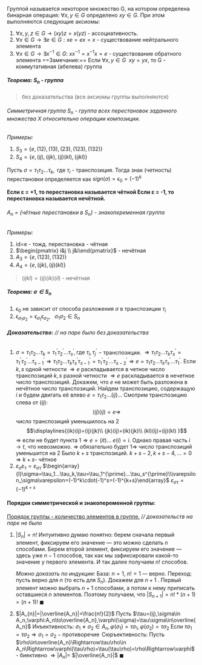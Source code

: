 Группой называется некоторое множество G, на котором определена бинарная
операция: $∀x, y ∈ G \text{ определено } xy ∈ G$. При этом выполняются следующие аксиомы:
1. $∀x, y, z ∈ G → (xy)z = x(yz)$  - ассоциативность.
2. $∀x ∈ G → ∃e ∈ G : xe = ex = x$ - существование нейтрального элемента
3. $∀x ∈ G → ∃x^{-1}∈ G: \ xx^{−1} = x^{-1}x=e$ - существование обратного элемента
==Замечание:== Если $\forall x,y\in G \ \ xy=yx$, то G - коммутативная (абелева) группа
##### Теорема: $S_n$ - группа 
> без доказательства (все аксиомы группы выполняются)

###### Симметричная группа $S_n$ - группа всех перестановок заданного множества X относительно операции композиции. 
*Примеры:*
1. $S_{3}=\{e,(12),(13),(23),(123),(132)\}$
2. $S_{4}=\{e,(ij),(ijk),(ij)(kl),(ijkl)\}$

 Пусть $\sigma=\tau_{1}\tau_{2}\dots\tau_{k}, \text{ где } \tau_{i}$ - транспозиция. Тогда знак (четность) перестановки определяется как $sign( \sigma )=\upvarepsilon_{0} = (-1)^k​$

**Если ε = +1, то перестановка называется чётной
Если ε = -1, то перестановка называется нечётной.**
###### $A_{n}$ = {чётные перестановки в $S_{n}$} - знакопеременная группа
*Примеры:*
1.  id=e - тожд. перестановка - чётная
2. $\begin{pmatrix} i&j \\ j&i\end{pmatrix}$ - нечётная
3. $A_{3}=\{e,(123),(132)\}$
4. $A_{4}=\{e,(ijk),(ij)(kl)\}$
>$(ijkl)=(ij)(ik)(il)$ - нечётная
##### Теорема: $\sigma \in S_{n}$
1. $\upvarepsilon_{0}$ не зависит от способа разложения  $\sigma$ в транспозиции $\tau_{i}$
2. $\upvarepsilon_{\sigma_{1}\sigma_{2}}=\upvarepsilon_{\sigma_{1}}\upvarepsilon_{\sigma_{2}}, \ \ \ \sigma_{1}\sigma_{2}\in S_{n}$
###### **Доказательство:** // на паре было без доказательства
1. $\sigma=\tau_{1}\tau_{2}...\tau_{k}=\tau_{1}^{\prime}\tau_{2}^{\prime}...\tau_{s}^{\prime},\text{где} \ \tau_{i},\tau_{j}^{\prime}\ -$ транспозиции.
	$\Rightarrow\tau_{1}\tau_{2}...\tau_{k}\tau_{s}^{\prime}=\tau_{1}^{\prime}\tau_{2}^{\prime}...\tau_{s-1}^{\prime}\Rightarrow\tau_{1}\tau_{2}...\tau_{k}\tau_{s}^{\prime}\tau_{s-1}^{\prime}=\tau_{1}^{\prime}\tau_{2}^{\prime}...\tau_{s-2}^{\prime}\Rightarrow e=\tau_{1}\tau_{2}...\tau_{k}\tau_{s}^{\prime}...\tau_{1}^{\prime}.$
	$\text{Если }k,s$ одной четности $\Rightarrow e$ раскладывается в четное число транспозиций
	$k,s$ разной четности $\Rightarrow e$ раскладывается в нечетное число транспозиций.
	Докажем, что $e$ не может быть разложена в нечётное число транспозиций. Найдем транспозицию, содержащую $i$ и будем двигать её влево
	$e=\tau_1\tau_2...(ij)...$
	Cмотрим транспозицию слева от $(ij):$
	$$(ij)(ij)=e\Rightarrow $$
	число транспозиций уменьшилось на 2
	$$\displaylines{(ik)(ij)=(ij)(jk)\\
(jk)(ij)=(ik)(jk)\\
(kl)(ij)=(ij)(kl)
}$$
	$\Rightarrow$ ecли не будет пункта $1\Rightarrow e=(it)...$
	$e(i)=i.$ Однако правая часть $i\to t$, что невозможно. $\Rightarrow$ обязательно будет $1\Rightarrow$ число
	транспозиций уменьшится на 2
	Было $k+s$ транспозиций. $k+s-2,k+s-4,...=0\Rightarrow k+s$- чётное
2. $\varepsilon _{\sigma }\varepsilon _{\tau }= \varepsilon _{\sigma \tau }$
	$\begin{array}{l}\sigma=\tau_1...\tau_k,\tau=\tau_1^{\prime}...\tau_s^{\prime}\\\varepsilon_\sigma\varepsilon=(-1)^k\cdot(-1)^s=(-1)^{k+s}\end{array}$
	$\varepsilon_{\sigma\tau}=(-1)^{k+s}$

#### Порядки симметрической и знакопеременной группы:
<u>Порядок группы - количество элементов в группе.</u>
/*/ доказательств на паре не было*
1. $|S_{n}|=n!$
	Интуитивно думаю понятно: берем сначала первый элемент, фиксируем его значение — это можно сделать $n$ способами. Берем второй элемент, фиксируем его значение — здесь уже $n-1$ способов, так как мы зафиксировали какой-то значение у первого элемента. И так далее получаем $n!$ способов.

	_Можно доказать по индукции:_
	База: $n=1, ~n!= 1$ — верно.
	Переход: пусть верно для $n$ (то есть для $S_n$). Докажем для $n+1$ . Первый элемент можно выбрать $n+1$ способами, а потом к нему приписать оставшиеся $n$ элементов. Поэтому получаем, что $|S_{n+1}| = n!*(n+1) = (n+1)!$ $\blacksquare$
2. $|A_{n}|=|\overline{A_n}|=\frac{n!}{2}$
	Пусть $\tau=(ij),\sigma\in A_n,\varphi:A_n\to\overline{A_n},\varphi(\sigma)=\tau\sigma\in\overline{A_n}$
	${\text{Инъективность: }\sigma_1}\neq\sigma_2\in A_n,\varphi(\sigma_1)=\tau\sigma_1,\varphi(\sigma_2)=\tau\sigma_2$
	$\text{Если }\tau\sigma_{1}=\tau\sigma_{2}\Rightarrow\sigma_{1}=\sigma_{2}-\operatorname*{противоречие}$
	Cюръективность: Пусть $\rho\in\overline{A_n}\Rightarrow\tau\rho\in A_n\Rightarrow\varphi(\tau\rho)=\tau(\tau\rho)=\rho\Rightarrow\varphi$ - биективно $\Rightarrow|A_n|=$ $|\overline{A_n}|$ $\blacksquare$